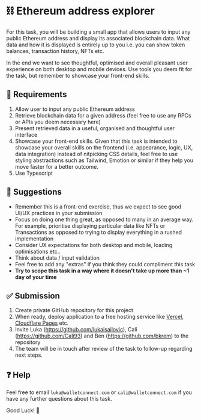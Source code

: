 # ⛓️ Ethereum address explorer

For this task, you will be building a small app that allows users to input any public Ethereum address and display its associated blockchain data.
What data and how it is displayed is entirely up to you i.e. you can show token balances, transaction history, NFTs etc. 

In the end we want to see thoughtful, optimised and overall pleasant user experience on both desktop and mobile devices.
Use tools you deem fit for the task, but remember to showcase your front-end skills.

## 📝 Requirements

1. Allow user to input any public Ethereum address
2. Retrieve blockchain data for a given address (feel free to use any RPCs or APIs you deem necessary here)
3. Present retrieved data in a useful, organised and thoughtful user interface
4. Showcase your front-end skills. Given that this task is intended to showcase your overall skills on the frontend (i.e. appearance, logic, UX, data integration) instead of nitpicking CSS details, feel free to use styling abstractions such as Tailwind, Emotion or similar if they help you move faster for a better outcome.
5. Use Typescript

## 🧠 Suggestions

* Remember this is a front-end exercise, thus we expect to see good UI/UX practices in your submission
* Focus on doing one thing great, as opposed to many in an average way. For example, prioritise displaying particular data like NFTs or Transactions as opposed to trying to display everything in a rushed implementation
* Consider UX expectations for both desktop and mobile, loading optimisations etc..
* Think about data / input validation
* Feel free to add any "extras" if you think they could compliment this task
* **Try to scope this task in a way where it doesn't take up more than ~1 day of your time**

## ✅ Submission

1. Create private GitHub repository for this project
2. When ready, deploy application to a free hosting service like [Vercel](https://vercel.com), [Cloudflare Pages](https://pages.cloudflare.com) etc.
3. Invite Luka (https://github.com/lukaisailovic), Cali (https://github.com/Cali93) and Ben (https://github.com/bkrem) to the repository
4. The team will be in touch after review of the task to follow-up regarding next steps.

## ❓ Help

Feel free to email `luka@walletconnect.com` or `cali@walletconnect.com` if you have any further questions about this task.

Good Luck! 🚀